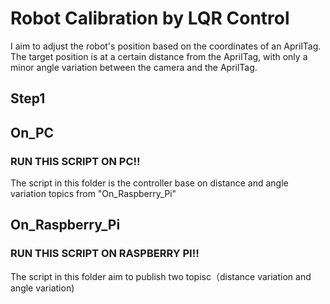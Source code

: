 # Robot Calibration by LQR Control
I aim to adjust the robot's position based on the coordinates of an AprilTag. The target position is at a certain distance from the AprilTag, with only a minor angle variation between the camera and the AprilTag.
## Step1

## On_PC
### RUN THIS SCRIPT ON PC!!
The script in this folder is the controller base on distance and angle variation topics from "On_Raspberry_Pi"
## On_Raspberry_Pi
### RUN THIS SCRIPT ON RASPBERRY PI!!
The script in this folder aim to publish two topisc（distance variation and angle variation)
